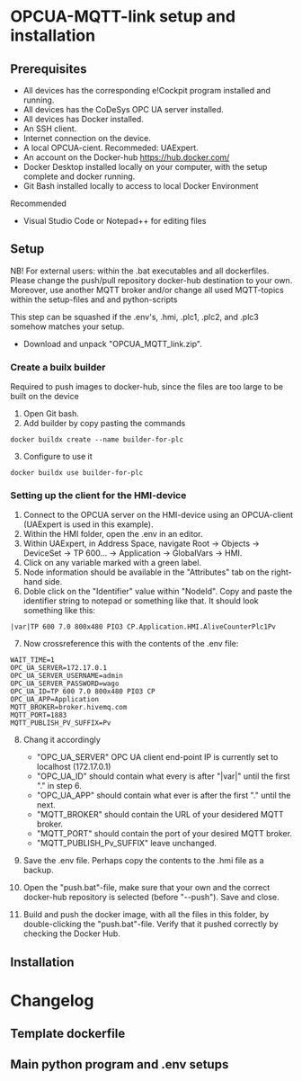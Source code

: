 # OPCUA-MQTT-link setup and installation

## Prerequisites
- All devices has the corresponding e!Cockpit program installed and running. 
- All devices has the CoDeSys OPC UA server installed. 
- All devices has Docker installed. 
- An SSH client.
- Internet connection on the device. 
- A local OPCUA-cient. Recommeded: UAExpert. 
- An account on the Docker-hub https://hub.docker.com/
- Docker Desktop installed locally on your computer, with the setup complete and docker running. 
- Git Bash installed locally to access to local Docker Environment

Recommended
 - Visual Studio Code or Notepad++ for editing files

## Setup 
NB! For external users: within the .bat executables and all dockerfiles. Please change the push/pull repository docker-hub destination to your own. Moreover, use another MQTT broker and/or change all used MQTT-topics within the setup-files and and python-scripts

This step can be squashed if the .env's, .hmi, .plc1, .plc2, and .plc3 somehow matches your setup. 
- Download and unpack "OPCUA_MQTT_link.zip".

### Create a builx builder 
Required to push images to docker-hub, since the files are too large to be built on the device
1. Open Git bash.
2. Add builder by copy pasting the commands
```
docker buildx create --name builder-for-plc
```
3. Configure to use it
```
docker buildx use builder-for-plc
```

### Setting up the client for the HMI-device
1. Connect to the OPCUA server on the HMI-device using an OPCUA-client (UAExpert is used in this example). 
2. Within the HMI folder, open the .env in an editor. 
3. Within UAExpert, in Address Space, navigate Root -> Objects -> DeviceSet -> TP 600... -> Application -> GlobalVars -> HMI.
4. Click on any variable marked with a green label. 
5. Node information should be available in the "Attributes" tab on the right-hand side. 
6. Doble click on the "Identifier" value within "NodeId". Copy and paste the identifier string to notepad or something like that. It should look something like this: 
```
|var|TP 600 7.0 800x480 PIO3 CP.Application.HMI.AliveCounterPlc1Pv
```
7. Now crossreference this with the contents of the .env file:
```
WAIT_TIME=1
OPC_UA_SERVER=172.17.0.1
OPC_UA_SERVER_USERNAME=admin
OPC_UA_SERVER_PASSWORD=wago
OPC_UA_ID=TP 600 7.0 800x480 PIO3 CP
OPC_UA_APP=Application
MQTT_BROKER=broker.hivemq.com
MQTT_PORT=1883
MQTT_PUBLISH_PV_SUFFIX=Pv
```
8. Chang it accordingly
   - "OPC_UA_SERVER" OPC UA client end-point IP is currently set to localhost (172.17.0.1)
   - "OPC_UA_ID" should contain what every is after "|var|" until the first "." in step 6.
   - "OPC_UA_APP" should contain what ever is after the first "." until the next. 
   - "MQTT_BROKER" should contain the URL of your desidered MQTT broker. 
   - "MQTT_PORT" should contain the port of your desired MQTT broker. 
   - "MQTT_PUBLISH_Pv_SUFFIX" leave unchanged. 

9. Save the .env file. Perhaps copy the contents to the .hmi file as a backup.
10. Open the "push.bat"-file, make sure that your own and the correct docker-hub repository is selected (before "--push"). Save and close. 
11. Build and push the docker image, with all the files in this folder, by double-clicking the "push.bat"-file. Verify that it pushed correctly by checking the Docker Hub. 

## Installation



# Changelog 

## Template dockerfile

## Main python program and .env setups
